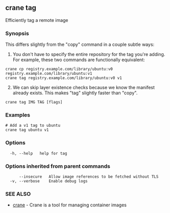 ## crane tag

Efficiently tag a remote image

### Synopsis

This differs slightly from the "copy" command in a couple subtle ways:

1. You don't have to specify the entire repository for the tag you're adding. For example, these two commands are functionally equivalent:
```
crane cp registry.example.com/library/ubuntu:v0 registry.example.com/library/ubuntu:v1
crane tag registry.example.com/library/ubuntu:v0 v1
```

2. We can skip layer existence checks because we know the manifest already exists. This makes "tag" slightly faster than "copy".

```
crane tag IMG TAG [flags]
```

### Examples

```
# Add a v1 tag to ubuntu
crane tag ubuntu v1
```

### Options

```
  -h, --help   help for tag
```

### Options inherited from parent commands

```
      --insecure   Allow image references to be fetched without TLS
  -v, --verbose    Enable debug logs
```

### SEE ALSO

* [crane](crane.md)	 - Crane is a tool for managing container images

